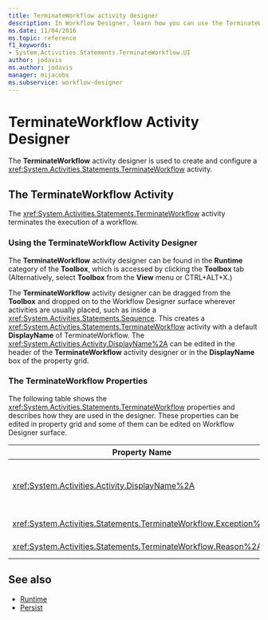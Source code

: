 ```yaml
---
title: TerminateWorkflow activity designer
description: In Workflow Designer, learn how you can use the TerminateWorkflow activity designer to create and configure a TerminateWorkflow activity.
ms.date: 11/04/2016
ms.topic: reference
f1_keywords:
- System.Activities.Statements.TerminateWorkflow.UI
author: jodavis
ms.author: jodavis
manager: mijacobs
ms.subservice: workflow-designer
---
```

# TerminateWorkflow Activity Designer

The **TerminateWorkflow** activity designer is used to create and configure a <xref:System.Activities.Statements.TerminateWorkflow> activity.

## The TerminateWorkflow Activity

The <xref:System.Activities.Statements.TerminateWorkflow> activity terminates the execution of a workflow.

### Using the TerminateWorkflow Activity Designer

The **TerminateWorkflow** activity designer can be found in the **Runtime** category of the **Toolbox**, which is accessed by clicking the **Toolbox** tab (Alternatively, select **Toolbox** from the **View** menu or CTRL+ALT+X.)

The **TerminateWorkflow** activity designer can be dragged from the **Toolbox** and dropped on to the Workflow Designer surface wherever activities are usually placed, such as inside a <xref:System.Activities.Statements.Sequence>. This creates a <xref:System.Activities.Statements.TerminateWorkflow> activity with a default **DisplayName** of TerminateWorkflow. The <xref:System.Activities.Activity.DisplayName%2A> can be edited in the header of the **TerminateWorkflow** activity designer or in the **DisplayName** box of the property grid.

### The TerminateWorkflow Properties

The following table shows the <xref:System.Activities.Statements.TerminateWorkflow> properties and describes how they are used in the designer. These properties can be edited in property grid and some of them can be edited on Workflow Designer surface.

|Property Name|Required|Usage|
|-|--------------|-|
|<xref:System.Activities.Activity.DisplayName%2A>|False|The friendly name of the <xref:System.Activities.Statements.TerminateWorkflow> activity. The default is TerminateWorkflow. Although the display name is not strictly required, it is a best practice to use a display name.|
|<xref:System.Activities.Statements.TerminateWorkflow.Exception%2A>|False|The exception to throw when the workflow is terminated. Set this property in the property grid.|
|<xref:System.Activities.Statements.TerminateWorkflow.Reason%2A>|False|The reason that explains why the workflow was terminated. Set this property in the property grid.|

## See also

- [Runtime](../workflow-designer/runtime-activity-designers.md)
- [Persist](../workflow-designer/persist-activity-designer.md)
